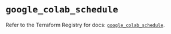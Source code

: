 # `google_colab_schedule`

Refer to the Terraform Registry for docs: [`google_colab_schedule`](https://registry.terraform.io/providers/hashicorp/google/6.43.0/docs/resources/colab_schedule).
